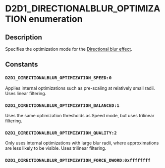 # D2D1_DIRECTIONALBLUR_OPTIMIZATION enumeration

## Description

Specifies the optimization mode for the [Directional blur effect](https://learn.microsoft.com/windows/desktop/Direct2D/directional-blur).

## Constants

### `D2D1_DIRECTIONALBLUR_OPTIMIZATION_SPEED:0`

Applies internal optimizations such as pre-scaling at relatively small radii. Uses linear filtering.

### `D2D1_DIRECTIONALBLUR_OPTIMIZATION_BALANCED:1`

Uses the same optimization thresholds as Speed mode, but uses trilinear filtering.

### `D2D1_DIRECTIONALBLUR_OPTIMIZATION_QUALITY:2`

Only uses internal optimizations with large blur radii, where approximations are less likely to be visible. Uses trilinear filtering.

### `D2D1_DIRECTIONALBLUR_OPTIMIZATION_FORCE_DWORD:0xffffffff`